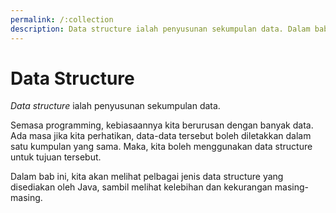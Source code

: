 ```yaml
---
permalink: /:collection
description: Data structure ialah penyusunan sekumpulan data. Dalam bab ini, kita akan melihat pelbagai jenis data structure yang disediakan oleh Java.
---
```


# Data Structure

*Data structure* ialah penyusunan sekumpulan data.

Semasa programming, kebiasaannya kita berurusan dengan banyak data. Ada masa
jika kita perhatikan, data-data tersebut boleh diletakkan dalam satu kumpulan
yang sama. Maka, kita boleh menggunakan data structure untuk tujuan tersebut.

Dalam bab ini, kita akan melihat pelbagai jenis data structure yang disediakan
oleh Java, sambil melihat kelebihan dan kekurangan masing-masing.
